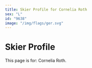 ```yaml
---
title: Skier Profile for Cornelia Roth
sex: "L"
id: "9638"
image: "/img/flags/ger.svg" 
---
```


# Skier Profile

This page is for: Cornelia Roth.
    